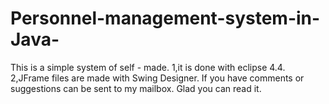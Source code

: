 # Personnel-management-system-in-Java-
This is a simple system of self - made.
1,it is done with eclipse 4.4.
2,JFrame files are made with Swing Designer.
If you have comments or suggestions can be sent to my mailbox.
Glad you can read it.
